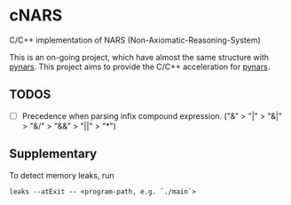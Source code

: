 # cNARS
C/C++ implementation of NARS (Non-Axiomatic-Reasoning-System)

This is an on-going project, which have almost the same structure with [pynars](https://github.com/bowen-xu/PyNARS). This project aims to provide the C/C++ acceleration for [pynars](https://github.com/bowen-xu/PyNARS).

## TODOS

 - [ ] Precedence when parsing infix compound expression. ("&" > "|" > "&|" > "&/" >  "&&" > "||" > "*")

## Supplementary

To detect memory leaks, run

```
leaks --atExit -- <program-path, e.g. `./main`>
```
